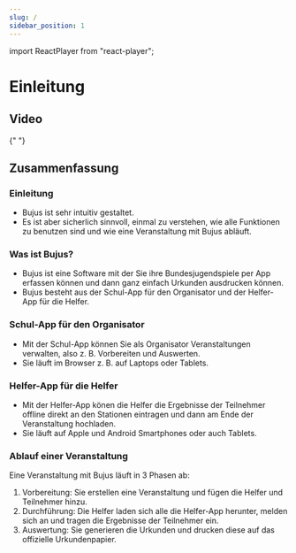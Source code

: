 ```yaml
---
slug: /
sidebar_position: 1
---
```


import ReactPlayer from "react-player";

# Einleitung

## Video

<div className="video__wrapper">
  <ReactPlayer
    className="video__player"
    controls
    config={{
      file: {
        attributes: {
          poster:
            "https://uploads-ssl.webflow.com/60cb8d6c93a6a6dfa3b7f245/ 64345e1514a8f53d8aad199e_school-instructions-video-thumbnail.jpg",
        },
      },
    }}
    height="100%"
    url="https://storage.googleapis.com/files.school-app.bujus.de/          school-instructions-v2-compressed.mp4"
    width="100%"
  />
</div>
­{" "}

## Zusammenfassung

### Einleitung

- Bujus ist sehr intuitiv gestaltet.
- Es ist aber sicherlich sinnvoll, einmal zu verstehen, wie alle Funktionen zu benutzen sind und wie eine Veranstaltung mit Bujus abläuft.

### Was ist Bujus?

- Bujus ist eine Software mit der Sie ihre Bundesjugendspiele per App erfassen können und dann ganz einfach Urkunden ausdrucken können.
- Bujus besteht aus der Schul-App für den Organisator und der Helfer-App für die Helfer.

### Schul-App für den Organisator

- Mit der Schul-App können Sie als Organisator Veranstaltungen verwalten, also z. B. Vorbereiten und Auswerten.
- Sie läuft im Browser z. B. auf Laptops oder Tablets.

### Helfer-App für die Helfer

- Mit der Helfer-App könen die Helfer die Ergebnisse der Teilnehmer offline direkt an den Stationen eintragen und dann am Ende der Veranstaltung hochladen.
- Sie läuft auf Apple und Android Smartphones oder auch Tablets.

### Ablauf einer Veranstaltung

Eine Veranstaltung mit Bujus läuft in 3 Phasen ab:

1. Vorbereitung: Sie erstellen eine Veranstaltung und fügen die Helfer und Teilnehmer hinzu.
2. Durchführung: Die Helfer laden sich alle die Helfer-App herunter, melden sich an und tragen die Ergebnisse der Teilnehmer ein.
3. Auswertung: Sie generieren die Urkunden und drucken diese auf das offizielle Urkundenpapier.
